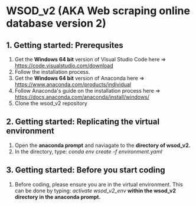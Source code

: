# WSOD_v2 (AKA Web scraping online database version 2)

## 1. Getting started: Prerequsites
1. Get the **Windows 64 bit** version of Visual Studio Code here => https://code.visualstudio.com/download
2. Follow the installation process.
3. Get the **Windows 64 bit** version of Anaconda here => https://www.anaconda.com/products/individual
4. Follow Anaconda's guide on the installation process here => https://docs.anaconda.com/anaconda/install/windows/
5. Clone the wsod_v2 repository

## 2. Getting started: Replicating the virtual environment
1. Open the **anaconda prompt** and naviagate to the **directory of wsod_v2.**
2. In the directory, type: *conda env create -f environment.yaml*

## 3. Getting started: Before you start coding
1. Before coding, please ensure you are in the virtual environment. This can be done by typing: *activate wsod_v2_env* **within the wsod_v2 directory in the anaconda prompt.**